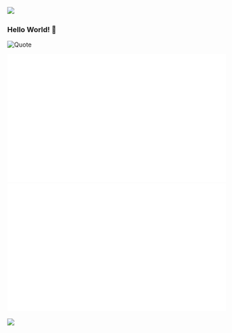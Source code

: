 ![](https://komarev.com/ghpvc/?username=majidhameed&style=plastic&label=Views)

### Hello World! 👋
<!-- ![Quote](https://github-readme-quotes.herokuapp.com/quote) -->
![Quote](https://quotes-github-readme.vercel.app/api?type=horizontal)

<!--
![Majid Hameed's GitHub Stats](https://github-readme-stats.vercel.app/api?username=majidhameed&count_private=true&show_icons=true&hide=issues,contribs)
![Top Langs](https://github-readme-stats.vercel.app/api/top-langs/?username=majidhameed&langs_count=99&layout=compact)
![trophy](https://github-profile-trophy.vercel.app/?username=majidhameed)
-->

![](https://github.com/majidhameed/github-stats/blob/master/generated/overview.svg)
![](https://github.com/majidhameed/github-stats/blob/master/generated/languages.svg)

![](https://hit.yhype.me/github/profile?user_id=2404686)

<!--
**majidhameed/majidhameed** is a ✨ _special_ ✨ repository because its `README.md` (this file) appears on your GitHub profile.

Here are some ideas to get you started:

- 🔭 I’m currently working on ...
- 🌱 I’m currently learning ...
- 👯 I’m looking to collaborate on ...
- 🤔 I’m looking for help with ...
- 💬 Ask me about ...
- 📫 How to reach me: ...
- 😄 Pronouns: ...
- ⚡ Fun fact: ...
-->
